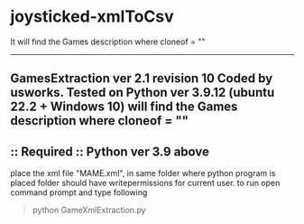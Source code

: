 # joysticked-xmlToCsv
It will find the Games description where cloneof = ""

 -----------------------------------------------------------------------
 GamesExtraction ver 2.1
 revision 10
 Coded by usworks.
 Tested on Python ver 3.9.12 (ubuntu 22.2 + Windows 10)
 will find the Games description where cloneof = ""
 -----------------------------------------------------------------------
 :: Required ::
 Python ver 3.9 above
 ------------------------------------------------------------------------
 place the xml file "MAME.xml", in same folder where python program is placed
 folder should have writepermissions for current user.
 to run open command prompt and type following
 >python GameXmlExtraction.py
